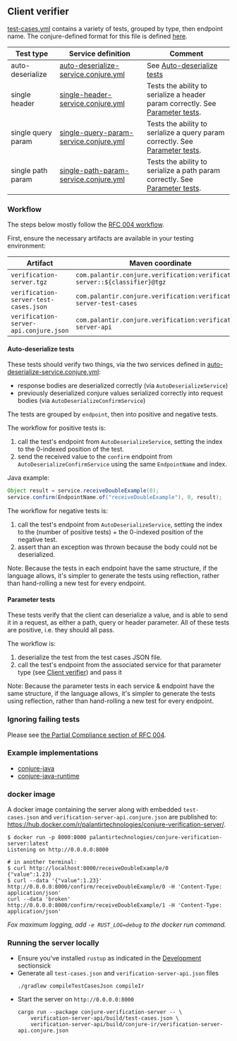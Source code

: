 ## Client verifier
[Client verifier]: #client-verifier

[test-cases.yml](/verification-server-api/test-cases.yml) contains a variety of tests, grouped by type, then endpoint name.
The conjure-defined format for this file is defined [here](/verification-server-api/src/main/conjure/test-cases.conjure.yml).

| Test type | Service definition | Comment |
| --------- | ------------------ | ------- |
| auto-deserialize | [auto-deserialize-service.conjure.yml][] | See [Auto-deserialize tests][] |
| single header | [single-header-service.conjure.yml](/verification-server-api/src/main/conjure/single-header-service.conjure.yml) | Tests the ability to serialize a header param correctly. See [Parameter tests][].
| single query param | [single-query-param-service.conjure.yml](/verification-server-api/src/main/conjure/single-query-param-service.conjure.yml) | Tests the ability to serialize a query param correctly. See [Parameter tests][].
| single path param | [single-path-param-service.conjure.yml](/verification-server-api/src/main/conjure/single-path-param-service.conjure.yml) | Tests the ability to serialize a path param correctly. See [Parameter tests][].

### Workflow

The steps below mostly follow the [RFC 004 workflow](https://github.com/palantir/conjure/blob/develop/docs/rfc/004-consistent-wire-format-test-cases.md#workflow).

First, ensure the necessary artifacts are available in your testing environment:

| Artifact | Maven coordinate | Classifier |
| -------- | ---------------- | ---------- |
| `verification-server.tgz` | `com.palantir.conjure.verification:verification-server::${classifier}@tgz` | `osx` or `linux` | 
| `verification-server-test-cases.json` | `com.palantir.conjure.verification:verification-server-test-cases` |
| `verification-server-api.conjure.json` | `com.palantir.conjure.verification:verification-server-api` | 

#### Auto-deserialize tests
[Auto-deserialize tests]: #auto-deserialize-tests
[auto-deserialize-service.conjure.yml]: /verification-server-api/src/main/conjure/auto-deserialize-service.conjure.yml

These tests should verify two things, via the two services defined in [auto-deserialize-service.conjure.yml][]: 
* response bodies are deserialized correctly (via `AutoDeserializeService`)
* previously deserialized conjure values serialized correctly into request bodies (via `AutoDeserializeConfirmService`)

The tests are grouped by `endpoint`, then into positive and negative tests.

The workflow for positive tests is:
1. call the test's endpoint from `AutoDeserializeService`, setting the index to the 0-indexed position of the test.
1. send the received value to the `confirm` endpoint from `AutoDeserializeConfirmService` using the same `EndpointName` and index.

Java example:
```java
Object result = service.receiveDoubleExample(0);
service.confirm(EndpointName.of("receiveDoubleExample"), 0, result);
```

The workflow for negative tests is:
1. call the test's endpoint from `AutoDeserializeService`, setting the index to the (number of positive tests) + the 0-indexed position of the negative test.
1. assert than an exception was thrown because the body could not be deserialized.

Note: Because the tests in each endpoint have the same structure, if the language allows, it's simpler to generate the tests using reflection, rather than hand-rolling a new test for every endpoint.

#### Parameter tests
[Parameter tests]: #parameter-tests

These tests verify that the client can deserialize a value, and is able to send it in a request, as either a path, query or header parameter.
All of these tests are positive, i.e. they should all pass.

The workflow is:
1. deserialize the test from the test cases JSON file.
1. call the test's endpoint from the associated service for that parameter type (see [Client verifier][]) and pass it 

Note: Because the parameter tests in each service & endpoint have the same structure, if the language allows, it's simpler to generate the tests using reflection, rather than hand-rolling a new test for every endpoint.

### Ignoring failing tests

Please see [the Partial Compliance section of RFC 004](https://github.com/palantir/conjure/blob/develop/docs/rfc/004-consistent-wire-format-test-cases.md#partial-compliance).

### Example implementations

* [conjure-java](https://github.com/palantir/conjure-java/tree/2.5.0/conjure-java-client-verifier/src/test/java/com/palantir/conjure/java/compliance)
* [conjure-java-runtime](https://github.com/palantir/conjure-java-runtime/tree/4.7.0/conjure-java-client-verifier/src/test/java/com/palantir/verification)

### docker image

A docker image containing the server along with embedded `test-cases.json` and `verification-server-api.conjure.json` are published to: https://hub.docker.com/r/palantirtechnologies/conjure-verification-server/.

```
$ docker run -p 8000:8000 palantirtechnologies/conjure-verification-server:latest
Listening on http://0.0.0.0:8000

# in another terminal:
$ curl http://localhost:8000/receiveDoubleExample/0
{"value":1.23}
$ curl --data '{"value":1.23}' http://0.0.0.0:8000/confirm/receiveDoubleExample/0 -H 'Content-Type: application/json'
curl --data 'broken' http://0.0.0.0:8000/confirm/receiveDoubleExample/1 -H 'Content-Type: application/json'
```

_Fox maximum logging, add `-e RUST_LOG=debug` to the docker run command._

### Running the server locally

- Ensure you've installed `rustup` as indicated in the [Development](#development) sectionsick
- Generate all `test-cases.json` and `verification-server-api.json` files
    ```
    ./gradlew compileTestCasesJson compileIr
    ```
- Start the server on `http://0.0.0.0:8000`
    ```
    cargo run --package conjure-verification-server -- \
        verification-server-api/build/test-cases.json \
        verification-server-api/build/conjure-ir/verification-server-api.conjure.json
    ```
